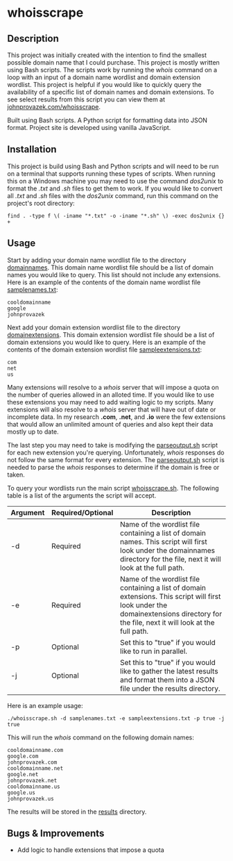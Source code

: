 # whoisscrape

## Description

This project was initially created with the intention to find the smallest possible domain name that I could purchase. This project is mostly written using Bash scripts. The scripts work by running the *whois* command on a loop with an input of a domain name wordlist and domain extension wordlist. This project is helpful if you would like to quickly query the availability of a specific list of domain names and domain extensions. To see select results from this script you can view them at [johnprovazek.com/whoisscrape](https://www.johnprovazek.com/whoisscrape/).

Built using Bash scripts. A Python script for formatting data into JSON format. Project site is developed using vanilla JavaScript.

## Installation

This project is build using Bash and Python scripts and will need to be run on a terminal that supports running these types of scripts. When running this on a Windows machine you may need to use the command *dos2unix* to format the *.txt* and *.sh* files to get them to work. If you would like to convert all *.txt* and *.sh* files with the *dos2unix* command, run this command on the project's root directory:
```
find . -type f \( -iname "*.txt" -o -iname "*.sh" \) -exec dos2unix {} +
```

## Usage

Start by adding your domain name wordlist file to the directory [domainnames](./domainnames). This domain name wordlist file should be a list of domain names you would like to query. This list should not include any extensions. Here is an example of the contents of the domain name wordlist file [samplenames.txt](./domainnames/samplenames.txt): 
```
cooldomainname
google
johnprovazek
```
Next add your domain extension wordlist file to the directory [domainextensions](./domainextensions). This domain extension wordlist file should be a list of domain extensions you would like to query. Here is an example of the contents of the domain extension wordlist file [sampleextensions.txt](./domainextensions/sampleextensions.txt):
```
com
net
us
```

Many extensions will resolve to a *whois* server that will impose a quota on the number of queries allowed in an alloted time. If you would like to use these extensions you may need to add waiting logic to my scripts. Many extensions will also resolve to a *whois* server that will have out of date or incomplete data. In my research **.com**, **.net**, and **.io** were the few extensions that would allow an unlimited amount of queries and also kept their data mostly up to date.

The last step you may need to take is modifying the [parseoutput.sh](./scripts/parseoutput.sh) script for each new extension you're querying. Unfortunately, *whois* responses do not follow the same format for every extension. The [parseoutput.sh](./scripts/parseoutput.sh) script is needed to parse the *whois* responses to determine if the domain is free or taken.

To query your wordlists run the main script [whoisscrape.sh](./scripts/whoisscrape.sh). The following table is a list of the arguments the script will accept.

| Argument | Required/Optional | Description |
| ----------- | ----------- | ----|
| -d | Required | Name of the wordlist file containing a list of domain names. This script will first look under the domainnames directory for the file, next it will look at the full path. |
| -e | Required | Name of the wordlist file containing a list of domain extensions. This script will first look under the domainextensions directory for the file, next it will look at the full path. |
| -p | Optional |Set this to "true" if you would like to run in parallel. |
| -j | Optional |Set this to "true" if you would like to gather the latest results and format them into a JSON file under the results directory. |

Here is an example usage:
```
./whoisscrape.sh -d samplenames.txt -e sampleextensions.txt -p true -j true
```
This will run the *whois* command on the following domain names:
```
cooldomainname.com
google.com
johnprovazek.com
cooldomainname.net
google.net
johnprovazek.net
cooldomainname.us
google.us
johnprovazek.us
```
The results will be stored in the [results](./results) directory. 

## Bugs & Improvements
- Add logic to handle extensions that impose a quota